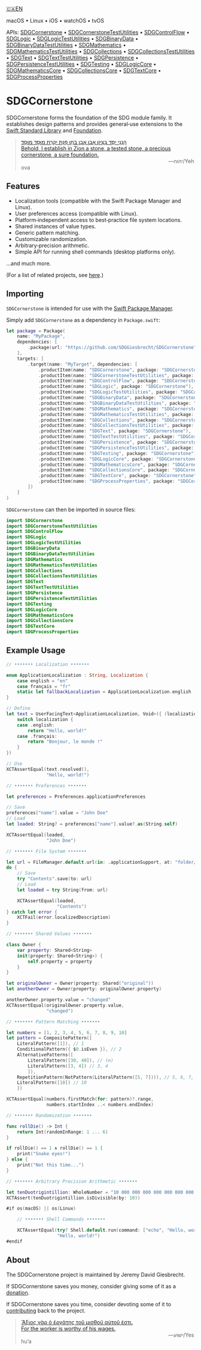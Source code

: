 <!--
 README.md

 This source file is part of the SDGCornerstone open source project.
 https://sdggiesbrecht.github.io/SDGCornerstone/SDGCornerstone

 Copyright ©2017–2018 Jeremy David Giesbrecht and the SDGCornerstone project contributors.

 Soli Deo gloria.

 Licensed under the Apache Licence, Version 2.0.
 See http://www.apache.org/licenses/LICENSE-2.0 for licence information.
 -->

[🇨🇦EN](Documentation/🇨🇦EN%20Read%20Me.md) <!--Skip in Jazzy-->

macOS • Linux • iOS • watchOS • tvOS

APIs: [SDGCornerstone](https://sdggiesbrecht.github.io/SDGCornerstone/SDGCornerstone/SDGCornerstone) • [SDGCornerstoneTestUtilities](https://sdggiesbrecht.github.io/SDGCornerstone/SDGCornerstone/SDGCornerstoneTestUtilities) • [SDGControlFlow](https://sdggiesbrecht.github.io/SDGCornerstone/SDGCornerstone/SDGControlFlow) • [SDGLogic](https://sdggiesbrecht.github.io/SDGCornerstone/SDGCornerstone/SDGLogic) • [SDGLogicTestUtilities](https://sdggiesbrecht.github.io/SDGCornerstone/SDGCornerstone/SDGLogicTestUtilities) • [SDGBinaryData](https://sdggiesbrecht.github.io/SDGCornerstone/SDGCornerstone/SDGBinaryData) • [SDGBinaryDataTestUtilities](https://sdggiesbrecht.github.io/SDGCornerstone/SDGCornerstone/SDGBinaryDataTestUtilities) • [SDGMathematics](https://sdggiesbrecht.github.io/SDGCornerstone/SDGCornerstone/SDGMathematics) • [SDGMathematicsTestUtilities](https://sdggiesbrecht.github.io/SDGCornerstone/SDGCornerstone/SDGMathematicsTestUtilities) • [SDGCollections](https://sdggiesbrecht.github.io/SDGCornerstone/SDGCornerstone/SDGCollections) • [SDGCollectionsTestUtilities](https://sdggiesbrecht.github.io/SDGCornerstone/SDGCornerstone/SDGCollectionsTestUtilities) • [SDGText](https://sdggiesbrecht.github.io/SDGCornerstone/SDGCornerstone/SDGText) • [SDGTextTestUtilities](https://sdggiesbrecht.github.io/SDGCornerstone/SDGCornerstone/SDGTextTestUtilities) • [SDGPersistence](https://sdggiesbrecht.github.io/SDGCornerstone/SDGCornerstone/SDGPersistence) • [SDGPersistenceTestUtilities](https://sdggiesbrecht.github.io/SDGCornerstone/SDGCornerstone/SDGPersistenceTestUtilities) • [SDGTesting](https://sdggiesbrecht.github.io/SDGCornerstone/SDGCornerstone/SDGTesting) • [SDGLogicCore](https://sdggiesbrecht.github.io/SDGCornerstone/SDGCornerstone/SDGLogicCore) • [SDGMathematicsCore](https://sdggiesbrecht.github.io/SDGCornerstone/SDGCornerstone/SDGMathematicsCore) • [SDGCollectionsCore](https://sdggiesbrecht.github.io/SDGCornerstone/SDGCornerstone/SDGCollectionsCore) • [SDGTextCore](https://sdggiesbrecht.github.io/SDGCornerstone/SDGCornerstone/SDGTextCore) • [SDGProcessProperties](https://sdggiesbrecht.github.io/SDGCornerstone/SDGCornerstone/SDGProcessProperties)

# SDGCornerstone

SDGCornerstone forms the foundation of the SDG module family. It establishes design patterns and provides general‐use extensions to the [Swift Standard Library](https://developer.apple.com/reference/swift) and [Foundation](https://developer.apple.com/reference/foundation).

> [הִנְנִי יִסַּד בְּצִיּוֹן אָבֶן אֶבֶן בֹּחַן פִּנַּת יִקְרַת מוּסָד מוּסָד׃<br>Behold, I establish in Zion a stone, a tested stone, a precious cornerstone, a sure foundation.](https://www.biblegateway.com/passage/?search=Isaiah+28&version=WLC;NIV)<br>&nbsp;&nbsp;&nbsp;&nbsp;&nbsp;&nbsp;&nbsp;&nbsp;&nbsp;&nbsp;&nbsp;&nbsp;&nbsp;&nbsp;&nbsp;&nbsp;&nbsp;&nbsp;&nbsp;&nbsp;&nbsp;&nbsp;&nbsp;&nbsp;&nbsp;&nbsp;&nbsp;&nbsp;&nbsp;&nbsp;&nbsp;&nbsp;&nbsp;&nbsp;&nbsp;&nbsp;&nbsp;&nbsp;&nbsp;&nbsp;&nbsp;&nbsp;&nbsp;&nbsp;&nbsp;&nbsp;&nbsp;&nbsp;&nbsp;&nbsp;&nbsp;&nbsp;&nbsp;&nbsp;&nbsp;&nbsp;&nbsp;&nbsp;&nbsp;&nbsp;&nbsp;&nbsp;&nbsp;&nbsp;&nbsp;&nbsp;&nbsp;&nbsp;&nbsp;&nbsp;&nbsp;&nbsp;&nbsp;&nbsp;&nbsp;&nbsp;&nbsp;&nbsp;&nbsp;&nbsp;&nbsp;&nbsp;&nbsp;&nbsp;&nbsp;&nbsp;&nbsp;&nbsp;&nbsp;&nbsp;&nbsp;&nbsp;&nbsp;&nbsp;&nbsp;&nbsp;&nbsp;&nbsp;&nbsp;&nbsp;―⁧יהוה⁩/Yehova

## Features

- Localization tools (compatible with the Swift Package Manager and Linux).
- User preferences access (compatible with Linux).
- Platform‐independent access to best‐practice file system locations.
- Shared instances of value types.
- Generic pattern matching.
- Customizable randomization.
- Arbitrary‐precision arithmetic.
- Simple API for running shell commands (desktop platforms only).

...and much more.

(For a list of related projects, see [here](Documentation/🇨🇦EN%20Related%20Projects.md).) <!--Skip in Jazzy-->

## Importing

`SDGCornerstone` is intended for use with the [Swift Package Manager](https://swift.org/package-manager/).

Simply add `SDGCornerstone` as a dependency in `Package.swift`:

```swift
let package = Package(
    name: "MyPackage",
    dependencies: [
        .package(url: "https://github.com/SDGGiesbrecht/SDGCornerstone", .upToNextMinor(from: Version(0, 7, 3))),
    ],
    targets: [
        .target(name: "MyTarget", dependencies: [
            .productItem(name: "SDGCornerstone", package: "SDGCornerstone"),
            .productItem(name: "SDGCornerstoneTestUtilities", package: "SDGCornerstone"),
            .productItem(name: "SDGControlFlow", package: "SDGCornerstone"),
            .productItem(name: "SDGLogic", package: "SDGCornerstone"),
            .productItem(name: "SDGLogicTestUtilities", package: "SDGCornerstone"),
            .productItem(name: "SDGBinaryData", package: "SDGCornerstone"),
            .productItem(name: "SDGBinaryDataTestUtilities", package: "SDGCornerstone"),
            .productItem(name: "SDGMathematics", package: "SDGCornerstone"),
            .productItem(name: "SDGMathematicsTestUtilities", package: "SDGCornerstone"),
            .productItem(name: "SDGCollections", package: "SDGCornerstone"),
            .productItem(name: "SDGCollectionsTestUtilities", package: "SDGCornerstone"),
            .productItem(name: "SDGText", package: "SDGCornerstone"),
            .productItem(name: "SDGTextTestUtilities", package: "SDGCornerstone"),
            .productItem(name: "SDGPersistence", package: "SDGCornerstone"),
            .productItem(name: "SDGPersistenceTestUtilities", package: "SDGCornerstone"),
            .productItem(name: "SDGTesting", package: "SDGCornerstone"),
            .productItem(name: "SDGLogicCore", package: "SDGCornerstone"),
            .productItem(name: "SDGMathematicsCore", package: "SDGCornerstone"),
            .productItem(name: "SDGCollectionsCore", package: "SDGCornerstone"),
            .productItem(name: "SDGTextCore", package: "SDGCornerstone"),
            .productItem(name: "SDGProcessProperties", package: "SDGCornerstone"),
        ])
    ]
)
```

`SDGCornerstone` can then be imported in source files:

```swift
import SDGCornerstone
import SDGCornerstoneTestUtilities
import SDGControlFlow
import SDGLogic
import SDGLogicTestUtilities
import SDGBinaryData
import SDGBinaryDataTestUtilities
import SDGMathematics
import SDGMathematicsTestUtilities
import SDGCollections
import SDGCollectionsTestUtilities
import SDGText
import SDGTextTestUtilities
import SDGPersistence
import SDGPersistenceTestUtilities
import SDGTesting
import SDGLogicCore
import SDGMathematicsCore
import SDGCollectionsCore
import SDGTextCore
import SDGProcessProperties
```

## Example Usage

```swift
// ••••••• Localization •••••••

enum ApplicationLocalization : String, Localization {
    case english = "en"
    case français = "fr"
    static let fallbackLocalization = ApplicationLocalization.english
}

// Define
let text = UserFacingText<ApplicationLocalization, Void>({ (localization, _) in
    switch localization {
    case .english:
        return "Hello, world!"
    case .français:
        return "Bonjour, le monde !"
    }
})

// Use
XCTAssertEqual(text.resolved(),
               "Hello, world!")

// ••••••• Preferences •••••••

let preferences = Preferences.applicationPreferences

// Save
preferences["name"].value = "John Doe"
// Load
let loaded: String? = preferences["name"].value?.as(String.self)

XCTAssertEqual(loaded,
               "John Doe")

// ••••••• File System •••••••

let url = FileManager.default.url(in: .applicationSupport, at: "folder/file.txt")
do {
    // Save
    try "Contents".save(to: url)
    // Load
    let loaded = try String(from: url)

    XCTAssertEqual(loaded,
                   "Contents")
} catch let error {
    XCTFail(error.localizedDescription)
}

// ••••••• Shared Values •••••••

class Owner {
    var property: Shared<String>
    init(property: Shared<String>) {
        self.property = property
    }
}

let originalOwner = Owner(property: Shared("original"))
let anotherOwner = Owner(property: originalOwner.property)

anotherOwner.property.value = "changed"
XCTAssertEqual(originalOwner.property.value,
               "changed")

// ••••••• Pattern Matching •••••••

let numbers = [1, 2, 3, 4, 5, 6, 7, 8, 9, 10]
let pattern = CompositePattern([
    LiteralPattern([1]), // 1
    ConditionalPattern({ $0.isEven }), // 2
    AlternativePatterns([
        LiteralPattern([30, 40]), // (∅)
        LiteralPattern([3, 4]) // 3, 4
        ]),
    RepetitionPattern(NotPattern(LiteralPattern([5, 7]))), // 5, 6, 7, 8, 9 (...)
    LiteralPattern([10]) // 10
    ])

XCTAssertEqual(numbers.firstMatch(for: pattern)?.range,
               numbers.startIndex ..< numbers.endIndex)

// ••••••• Randomization •••••••

func rollDie() -> Int {
    return Int(randomInRange: 1 ... 6)
}

if rollDie() == 1 ∧ rollDie() == 1 {
    print("Snake eyes!")
} else {
    print("Not this time...")
}

// ••••••• Arbitrary Precision Arithmetic •••••••

let tenDuotrigintillion: WholeNumber = "10 000 000 000 000 000 000 000 000 000 000 000 000 000 000 000 000 000 000 000 000 000 000 000 000 000 000 000 000 000 000 000 000 000"
XCTAssert(tenDuotrigintillion.isDivisible(by: 10))

#if os(macOS) || os(Linux)

    // ••••••• Shell Commands •••••••

    XCTAssertEqual(try? Shell.default.run(command: ["echo", "Hello, world!"]),
                   "Hello, world!")
#endif
```

## About

The SDGCornerstone project is maintained by Jeremy David Giesbrecht.

If SDGCornerstone saves you money, consider giving some of it as a [donation](https://paypal.me/JeremyGiesbrecht).

If SDGCornerstone saves you time, consider devoting some of it to [contributing](https://github.com/SDGGiesbrecht/SDGCornerstone) back to the project.

> [Ἄξιος γὰρ ὁ ἐργάτης τοῦ μισθοῦ αὐτοῦ ἐστι.<br>For the worker is worthy of his wages.](https://www.biblegateway.com/passage/?search=Luke+10&version=SBLGNT;NIV)<br>&nbsp;&nbsp;&nbsp;&nbsp;&nbsp;&nbsp;&nbsp;&nbsp;&nbsp;&nbsp;&nbsp;&nbsp;&nbsp;&nbsp;&nbsp;&nbsp;&nbsp;&nbsp;&nbsp;&nbsp;&nbsp;&nbsp;&nbsp;&nbsp;&nbsp;&nbsp;&nbsp;&nbsp;&nbsp;&nbsp;&nbsp;&nbsp;&nbsp;&nbsp;&nbsp;&nbsp;&nbsp;&nbsp;&nbsp;&nbsp;&nbsp;&nbsp;&nbsp;&nbsp;&nbsp;&nbsp;&nbsp;&nbsp;&nbsp;&nbsp;&nbsp;&nbsp;&nbsp;&nbsp;&nbsp;&nbsp;&nbsp;&nbsp;&nbsp;&nbsp;&nbsp;&nbsp;&nbsp;&nbsp;&nbsp;&nbsp;&nbsp;&nbsp;&nbsp;&nbsp;&nbsp;&nbsp;&nbsp;&nbsp;&nbsp;&nbsp;&nbsp;&nbsp;&nbsp;&nbsp;&nbsp;&nbsp;&nbsp;&nbsp;&nbsp;&nbsp;&nbsp;&nbsp;&nbsp;&nbsp;&nbsp;&nbsp;&nbsp;&nbsp;&nbsp;&nbsp;&nbsp;&nbsp;&nbsp;&nbsp;―‎ישוע/Yeshuʼa
